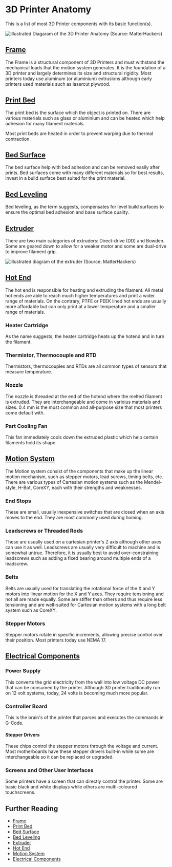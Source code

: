 # 3D Printer Anatomy

This is a list of most 3D Printer components with its basic function(s).

![Illustrated Diagaram of the 3D Printer Anatomy (Source: MatterHackers)](https://lh3.googleusercontent.com/vy2gmNQu0ZCXauAxKtD2J1Q6jinZmBU9fxo-nE17DEJdg-vVKAOPm-tqx42aaXFn5G8y2h4jdkqGXZKDovjJUfh1Pzs)

## [Frame](frame.md)

The Frame is a structural component of 3D Printers and must withstand the mechanical loads that the motion system generates. It is the foundation of a 3D printer and largely determines its size and structural rigidity. Most printers today use aluminum (or aluminium) extrusions although early printers used materials such as lasercut plywood.

## [Print Bed](bed.md)

The print bed is the surface which the object is printed on. There are various materials such as glass or aluminium and can be heated which help adhesion for many filament materials.

Most print beds are heated in order to prevent warping due to thermal contraction.

## [Bed Surface](bedsurface.md)

The bed surface help with bed adhesion and can be removed easily after prints. Bed surfaces come with many different materials so for best results, invest in a build surface best suited for the print material.

## [Bed Leveling](bedleveling.md)

Bed leveling, as the term suggests, compensates for level build surfaces to ensure the optimal bed adhesion and base surface quality.

## [Extruder](extruder.md)

There are two main categories of extruders: Direct-drive (DD) and Bowden. Some are geared down to allow for a weaker motor and some are dual-drive to improve filament grip.

![Illustrated diagram of the extruder (Source: MatterHackers)](https://lh3.googleusercontent.com/76t-Q-wj6qCWPOeIJXgB46fNZTGKU9IS8LXmu7PbQuA46x8-y93xbOAACS2vUgTeU66FlCmKKC3wlRMBOYMUV9Gx_A)

## [Hot End](hotend.md)

The hot end is responsible for heating and extruding the filament. All metal hot ends are able to reach much higher temperatures and print a wider range of materials. On the contrary, PTFE or PEEK lined hot ends are usually more affordable but can only print at a lower temperature and a smaller range of materials.

### Heater Cartridge

As the name suggests, the heater cartridge heats up the hotend and in turn the filament.

### Thermistor, Thermocouple and RTD

Thermistors, thermocouples and RTDs are all common types of sensors that measure temperature.

<!-- TODO: Explain benefits and weaknesses of each type -->

### Nozzle

The nozzle is threaded at the end of the hotend where the melted filament is extruded. They are interchangeable and come in varioius materials and sizes. 0.4 mm is the most common and all-purpose size that most printers come default with.

### Part Cooling Fan

This fan immediately cools down the extruded plastic which help certain filaments hold its shape.

## [Motion System](motionsystem.md)

The Motion system consist of the components that make up the linear motion mechanism, such as stepper motors, lead screws, timing belts, etc. There are various types of Cartesian motion systems such as the Mendel-style, H-Bot, CoreXY, each with their strengths and weaknesses.

<!-- TODO: Compare benefits of each -->

### End Stops

These are small, usually inexpensive switches that are closed when an axis moves to the end. They are most commonly used during homing.

### Leadscrews or Threaded Rods

These are usually used on a cartesian printer's Z axis although other axes can use it as well. Leadscrews are usually very difficult to machine and is somewhat untrue. Therefore, it is usually best to avoid over-constraining leadscrews such as adding a fixed bearing around multiple ends of a leadscrew.

### Belts

Belts are usually used for translating the rotational force of the X and Y motors into linear motion for the X and Y axes. They require tensioning and not all are made equally. Some are stiffer than others and thus require less tensioning and are well-suited for Cartesian motion systems with a long belt system such as CoreXY.

### Stepper Motors

Stepper motors rotate in specific increments, allowing precise control over their position. Most printers today use NEMA 17.

## [Electrical Components](electrical.md)

### Power Supply

This converts the grid electricity from the wall into low voltage DC power that can be consumed by the printer. Although 3D printer traditionally run on 12 volt systems, today, 24 volts is becoming much more popular.

### Controller Board

This is the brain's of the printer that parses and executes the commands in G-Code.

#### Stepper Drivers

These chips control the stepper motors through the voltage and current. Most motherboards have these stepper drivers built-in while some are interchangeable so it can be replaced or upgraded.

### Screens and Other User Interfaces

Some printers have a screen that can directly control the printer. Some are basic black and white displays while others are multi-coloured touchscreens.

## Further Reading

- [Frame](frame.md)
- [Print Bed](bed.md)
- [Bed Surface](bedsurface.md)
- [Bed Leveling](bedleveling.md)
- [Extruder](extruder.md)
- [Hot End](hotend.md)
- [Motion System](motionsystem.md)
- [Electrical Components](electrical.md)
